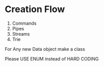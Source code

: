 # Creation Flow

1. Commands
2. Pipes
3. Streams
4. Trie

For Any new Data object make a class

Please USE ENUM instead of HARD CODING